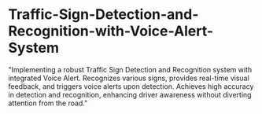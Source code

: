 # Traffic-Sign-Detection-and-Recognition-with-Voice-Alert-System
"Implementing a robust Traffic Sign Detection and Recognition system with integrated Voice Alert. Recognizes various signs, provides real-time visual feedback, and triggers voice alerts upon detection. Achieves high accuracy in detection and recognition, enhancing driver awareness without diverting attention from the road."
